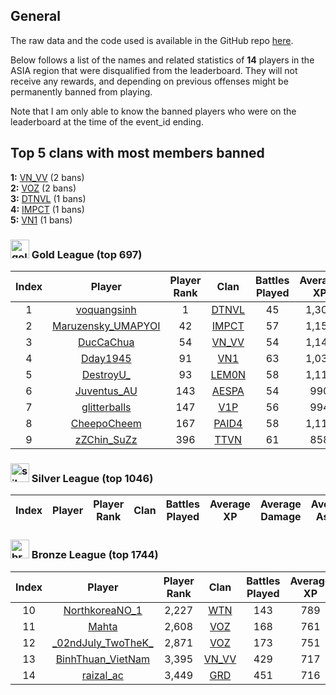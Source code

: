 ## General
The raw data and the code used is available in the GitHub repo [here](https://github.com/Buster-2002/wot-bans/).

Below follows a list of the names and related statistics of **14** players in the ASIA region that were disqualified from the leaderboard. They will not receive any rewards, and depending on previous offenses might be permanently banned from playing.

Note that I am only able to know the banned players who were on the leaderboard at the time of the event_id ending.

## Top 5 clans with most members banned
**1:** [VN\_VV](https://wotlabs.net/sea/clan/VN_VV) (2 bans)  
**2:** [VOZ](https://wotlabs.net/sea/clan/VOZ) (2 bans)  
**3:** [DTNVL](https://wotlabs.net/sea/clan/DTNVL) (1 bans)  
**4:** [IMPCT](https://wotlabs.net/sea/clan/IMPCT) (1 bans)  
**5:** [VN1](https://wotlabs.net/sea/clan/VN1) (1 bans)  

### <img src="https://eu-wotp.wgcdn.co/static/5.97.0_abe061/wotp_static/img/hall_of_fame/frontend/scss/ribbon/img/league-first.png" alt="goldleaguebadge" width="30"/> Gold League (top 697)

| Index          | Player         | Player Rank    | Clan           | Battles Played | Average XP     | Average Damage | Average Assist | Performance    | Chevrons       |
|:--------------:|:--------------:|:--------------:|:--------------:|:--------------:|:--------------:|:--------------:|:--------------:|:--------------:|:--------------:|
| 1 | [voquangsinh](https://wotlabs.net/sea/player/voquangsinh) | 1 | [DTNVL](https://wotlabs.net/sea/clan/DTNVL)| 45 | 1,300 | 3,615 | 525 | 217.78% | 98 |
| 2 | [Maruzensky\_UMAPYOI](https://wotlabs.net/sea/player/Maruzensky_UMAPYOI) | 42 | [IMPCT](https://wotlabs.net/sea/clan/IMPCT)| 57 | 1,158 | 3,047 | 714 | 184.21% | 105 |
| 3 | [DucCaChua](https://wotlabs.net/sea/player/DucCaChua) | 54 | [VN\_VV](https://wotlabs.net/sea/clan/VN_VV)| 54 | 1,144 | 3,041 | 745 | 179.63% | 97 |
| 4 | [Dday1945](https://wotlabs.net/sea/player/Dday1945) | 91 | [VN1](https://wotlabs.net/sea/clan/VN1)| 63 | 1,032 | 3,043 | 691 | 173.02% | 109 |
| 5 | [DestroyU\_](https://wotlabs.net/sea/player/DestroyU_) | 93 | [LEM0N](https://wotlabs.net/sea/clan/LEM0N)| 58 | 1,119 | 2,871 | 838 | 172.41% | 100 |
| 6 | [Juventus\_AU](https://wotlabs.net/sea/player/Juventus_AU) | 143 | [AESPA](https://wotlabs.net/sea/clan/AESPA)| 54 | 990 | 2,508 | 593 | 166.67% | 90 |
| 7 | [glitterballs](https://wotlabs.net/sea/player/glitterballs) | 147 | [V1P](https://wotlabs.net/sea/clan/V1P)| 56 | 994 | 2,754 | 436 | 166.07% | 93 |
| 8 | [CheepoCheem](https://wotlabs.net/sea/player/CheepoCheem) | 167 | [PAID4](https://wotlabs.net/sea/clan/PAID4)| 58 | 1,119 | 2,806 | 559 | 163.79% | 95 |
| 9 | [zZChin\_SuZz](https://wotlabs.net/sea/player/zZChin_SuZz) | 396 | [TTVN](https://wotlabs.net/sea/clan/TTVN)| 61 | 858 | 2,562 | 648 | 149.18% | 91 |
### <img src="https://eu-wotp.wgcdn.co/static/5.97.0_abe061/wotp_static/img/hall_of_fame/frontend/scss/ribbon/img/league-second.png" alt="silverleaguebadge" width="30"/> Silver League (top 1046)

| Index          | Player         | Player Rank    | Clan           | Battles Played | Average XP     | Average Damage | Average Assist | Performance    | Chevrons       |
|:--------------:|:--------------:|:--------------:|:--------------:|:--------------:|:--------------:|:--------------:|:--------------:|:--------------:|:--------------:|

### <img src="https://eu-wotp.wgcdn.co/static/5.97.0_abe061/wotp_static/img/hall_of_fame/frontend/scss/ribbon/img/league-third.png" alt="bronzeleaguebadge" width="30"/> Bronze League (top 1744)

| Index          | Player         | Player Rank    | Clan           | Battles Played | Average XP     | Average Damage | Average Assist | Performance    | Chevrons       |
|:--------------:|:--------------:|:--------------:|:--------------:|:--------------:|:--------------:|:--------------:|:--------------:|:--------------:|:--------------:|
| 10 | [NorthkoreaNO\_1](https://wotlabs.net/sea/player/NorthkoreaNO_1) | 2,227 | [WTN](https://wotlabs.net/sea/clan/WTN)| 143 | 789 | 1,901 | 551 | 79.72% | 114 |
| 11 | [Mahta](https://wotlabs.net/sea/player/Mahta) | 2,608 | [VOZ](https://wotlabs.net/sea/clan/VOZ)| 168 | 761 | 1,896 | 454 | 70.83% | 119 |
| 12 | [\_02ndJuly\_TwoTheK\_](https://wotlabs.net/sea/player/_02ndJuly_TwoTheK_) | 2,871 | [VOZ](https://wotlabs.net/sea/clan/VOZ)| 173 | 751 | 1,950 | 437 | 64.74% | 112 |
| 13 | [BinhThuan\_VietNam](https://wotlabs.net/sea/player/BinhThuan_VietNam) | 3,395 | [VN\_VV](https://wotlabs.net/sea/clan/VN_VV)| 429 | 717 | 1,592 | 381 | 49.18% | 211 |
| 14 | [raizal\_ac](https://wotlabs.net/sea/player/raizal_ac) | 3,449 | [GRD](https://wotlabs.net/sea/clan/GRD)| 451 | 716 | 1,519 | 486 | 45.9% | 207 |